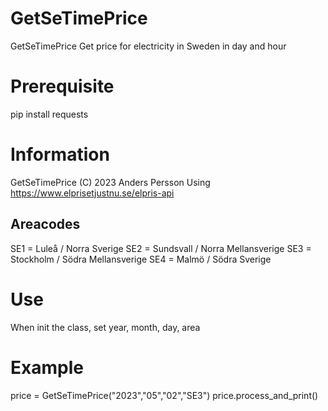 # GetSeTimePrice
GetSeTimePrice Get price for electricity in Sweden in day and hour

# Prerequisite
pip install requests

# Information
  GetSeTimePrice (C) 2023 Anders Persson
  Using https://www.elprisetjustnu.se/elpris-api
        
## Areacodes
  SE1 = Luleå / Norra Sverige
  SE2 = Sundsvall / Norra Mellansverige
  SE3 = Stockholm / Södra Mellansverige
  SE4 = Malmö / Södra Sverige
 
# Use
When init the class, set year, month, day, area

# Example
price = GetSeTimePrice("2023","05","02","SE3")
price.process_and_print()

